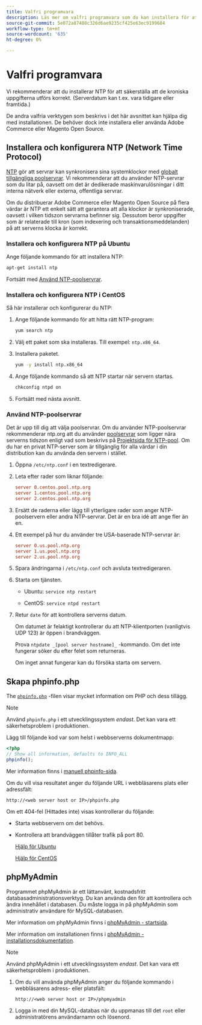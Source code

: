 ```yaml
---
title: Valfri programvara
description: Läs mer om valfri programvara som du kan installera för att få support på lokala installationer av Adobe Commerce och Magento Open Source.
source-git-commit: 5e072a87480c326d6ae9235cf425e63ec9199684
workflow-type: tm+mt
source-wordcount: '635'
ht-degree: 0%

---
```



# Valfri programvara

Vi rekommenderar att du installerar NTP för att säkerställa att de kroniska uppgifterna utförs korrekt. (Serverdatum kan t.ex. vara tidigare eller framtida.)

De andra valfria verktygen som beskrivs i det här avsnittet kan hjälpa dig med installationen. De behöver dock inte installera eller använda Adobe Commerce eller Magento Open Source.

## Installera och konfigurera NTP (Network Time Protocol)

[NTP](https://www.ntp.org/) gör att servrar kan synkronisera sina systemklockor med [globalt tillgängliga poolservrar](https://www.ntppool.org/en/). Vi rekommenderar att du använder NTP-servrar som du litar på, oavsett om det är dedikerade maskinvarulösningar i ditt interna nätverk eller externa, offentliga servrar.

Om du distribuerar Adobe Commerce eller Magento Open Source på flera värdar är NTP ett enkelt sätt att garantera att alla klockor är synkroniserade, oavsett i vilken tidszon servrarna befinner sig. Dessutom beror uppgifter som är relaterade till kron (som indexering och transaktionsmeddelanden) på att serverns klocka är korrekt.

### Installera och konfigurera NTP på Ubuntu

Ange följande kommando för att installera NTP:

```bash
apt-get install ntp
```

Fortsätt med [Använd NTP-poolservrar](#use-ntp-pool-servers).

### Installera och konfigurera NTP i CentOS

Så här installerar och konfigurerar du NTP:

1. Ange följande kommando för att hitta rätt NTP-program:

   ```bash
   yum search ntp
   ```

1. Välj ett paket som ska installeras. Till exempel: `ntp.x86_64`.

1. Installera paketet.

   ```bash
   yum -y install ntp.x86_64
   ```

1. Ange följande kommando så att NTP startar när servern startas.

   ```bash
   chkconfig ntpd on
   ```

1. Fortsätt med nästa avsnitt.

### Använd NTP-poolservrar

Det är upp till dig att välja poolservrar. Om du använder NTP-poolservrar rekommenderar ntp.org att du använder [poolservrar](https://www.ntppool.org/en/) som ligger nära serverns tidszon enligt vad som beskrivs på [Projektsida för NTP-pool](https://www.ntppool.org/en/use.html). Om du har en privat NTP-server som är tillgänglig för alla värdar i din distribution kan du använda den servern i stället.

1. Öppna `/etc/ntp.conf` i en textredigerare.

1. Leta efter rader som liknar följande:

   ```conf
   server 0.centos.pool.ntp.org
   server 1.centos.pool.ntp.org
   server 2.centos.pool.ntp.org
   ```

1. Ersätt de raderna eller lägg till ytterligare rader som anger NTP-poolservern eller andra NTP-servrar. Det är en bra idé att ange fler än en.

1. Ett exempel på hur du använder tre USA-baserade NTP-servrar är:

   ```conf
   server 0.us.pool.ntp.org
   server 1.us.pool.ntp.org
   server 2.us.pool.ntp.org
   ```

1. Spara ändringarna i `/etc/ntp.conf` och avsluta textredigeraren.

1. Starta om tjänsten.

   * Ubuntu: `service ntp restart`

   * CentOS: `service ntpd restart`

1. Retur `date` för att kontrollera serverns datum.

   Om datumet är felaktigt kontrollerar du att NTP-klientporten (vanligtvis UDP 123) är öppen i brandväggen.

   Prova `ntpdate _[pool server hostname]_` -kommando. Om det inte fungerar söker du efter felet som returneras.

   Om inget annat fungerar kan du försöka starta om servern.

## Skapa phpinfo.php

The [`phpinfo.php`](https://www.php.net/manual/en/function.phpinfo.php) -filen visar mycket information om PHP och dess tillägg.

>[!NOTE]
>
>Använd `phpinfo.php` i ett utvecklingssystem _endast_. Det kan vara ett säkerhetsproblem i produktionen.

Lägg till följande kod var som helst i webbserverns dokumentmapp:

```php
<?php
// Show all information, defaults to INFO_ALL
phpinfo();
```

Mer information finns i [manuell phpinfo-sida](https://www.php.net/manual/en/function.phpinfo.php).

Om du vill visa resultatet anger du följande URL i webbläsarens plats eller adressfält:

```http
http://<web server host or IP>/phpinfo.php
```

Om ett 404-fel (Hittades inte) visas kontrollerar du följande:

* Starta webbservern om det behövs.
* Kontrollera att brandväggen tillåter trafik på port 80.

   [Hjälp för Ubuntu](https://help.ubuntu.com/community/UFW)

   [Hjälp för CentOS](https://wiki.centos.org/HowTos/Network/IPTables)

## phpMyAdmin

Programmet phpMyAdmin är ett lättanvänt, kostnadsfritt databasadministrationsverktyg. Du kan använda den för att kontrollera och ändra innehållet i databasen. Du måste logga in på phpMyAdmin som administrativ användare för MySQL-databasen.

Mer information om phpMyAdmin finns i [phpMyAdmin - startsida](https://www.phpmyadmin.net/).

Mer information om installationen finns i [phpMyAdmin - installationsdokumentation](https://docs.phpmyadmin.net/en/latest/setup.html#quick-install).

>[!NOTE]
>
>Använd phpMyAdmin i ett utvecklingssystem _endast_. Det kan vara ett säkerhetsproblem i produktionen.

1. Om du vill använda phpMyAdmin anger du följande kommando i webbläsarens adress- eller platsfält:

   ```http
   http://<web server host or IP>/phpmyadmin
   ```

1. Logga in med din MySQL-databas när du uppmanas till det `root` eller administratörens användarnamn och lösenord.
